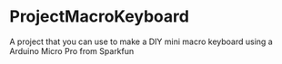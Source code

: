 # ProjectMacroKeyboard
A project that you can use to make a DIY mini macro keyboard using a Arduino Micro Pro from Sparkfun
